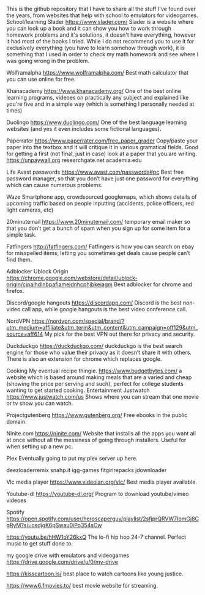 This is the github repository that I have to share all the stuff I've found over the years, from websites that help with school to emulators for videogames.  
School/learning
Slader https://www.slader.com/  Slader is a website where you can look up a book and it can show you how to work through homework problems and it's solutions, it doesn't have everything, however it had most of the books I tried.  While I do not recommend you to use it for exclusively everything (you have to learn somehow through work), it is something that I used in order to check my math homework and see where I was going wrong in the problem.

Wolframalpha https://www.wolframalpha.com/  Best math calculator that you can use online for free.

Khanacademy https://www.khanacademy.org/ One of the best online learning programs, videoes on practically any subject and explained like you're five and in a simple way (which is something I personally needed at times)

Duolingo https://www.duolingo.com/ One of the best language learning websites (and yes it even includes some fictional languages).

Paperrater https://www.paperrater.com/free_paper_grader Copy/paste your paper into the textbox and it will critique it in various gramatical fields.  Good for getting a first (not final, just in case) look at a paper that you are writing.
https://unpaywall.org
researchgate.net
academia.edu

Life
Avast passwords https://www.avast.com/passwords#pc Best free password manager, so that you don’t have just one password for everything which can cause numerous problems.

Waze Smartphone app, crowdsourced googlemaps, which shows details of upcoming traffic based on people inputting (accidents, police officers, red light cameras, etc)

20minutemail https://www.20minutemail.com/ temporary email maker so that you don’t get a bunch of spam when you sign up for some item for a simple task.

Fatfingers http://fatfingers.com/ Fatfingers is how you can search on ebay for misspelled items, letting you sometimes get deals cause people can’t find them.

Adblocker Ublock Origin https://chrome.google.com/webstore/detail/ublock-origin/cjpalhdlnbpafiamejdnhcphjbkeiagm Best adblocker for chrome and firefox.

Discord/google hangouts https://discordapp.com/ Discord is the best non-video call app, while google hangouts is the best video conference call.

NordVPN https://nordvpn.com/special/brand/?utm_medium=affiliate&utm_term&utm_content&utm_campaign=off129&utm_source=aff614 My pick for the best VPN out there for privacy and security.  


Duckduckgo https://duckduckgo.com/ duckduckgo is the best search engine for those who value their privacy as it doesn’t share it with others.  There is also an extension for chrome which replaces google.

Cooking
My eventual recipe thingie.
https://www.budgetbytes.com/ a website which is based around making meals that are a varied and cheap (showing the price per serving and such), perfect for college students wanting to get started cooking.
Entertainment
Justwatch https://www.justwatch.com/us Shows where you can stream that one movie or tv show you can watch.

Projectgutenberg https://www.gutenberg.org/ Free ebooks in the public domain.

Ninite.com https://ninite.com/ Website that installs all the apps you want all at once without all the messiness of going through installers.  Useful for when setting up a new pc.

Plex Eventually going to put my plex server up here.

deezloaderremix
snahp.it
igg-games
fitgirlrepacks
jdownloader

Vlc media player https://www.videolan.org/vlc/ Best media player available.

Youtube-dl https://youtube-dl.org/ Program to download youtube/vimeo videoes


Spotify  https://open.spotify.com/user/heroscaperguy/playlist/2sfjprQRVW7IbmGj8CgRyM?si=osdjgK6pSwau0iPo354sCw


https://youtu.be/hHW1oY26kxQ The lo-fi hip hop 24-7 channel.  Perfect music to get stuff done to.

my google drive with emulators and videogames
https://drive.google.com/drive/u/0/my-drive

https://kisscartoon.is/ best place to watch cartoons like young justice.  

https://www6.fmovies.to/ best movie website for streaming.
